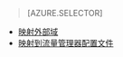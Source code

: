 > [AZURE.SELECTOR]
- [映射外部域](/documentation/articles/web-sites-custom-domain-name/)
- [映射到流量管理器配置文件](/documentation/articles/web-sites-traffic-manager-custom-domain-name/)

<!---HONumber=Mooncake_0919_2016-->